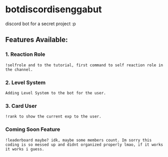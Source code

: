 # botdiscordisenggabut
discord bot for a secret project :p

## Features Available:

### 1. Reaction Role
    !selfrole and to the tutorial, first command to self reaction role in the channel.

### 2. Level System
    Adding Level System to the bot for the user.

### 3. Card User
    !rank to show the current exp to the user.
    
    
### Coming Soon Feature
    !leaderboard maybe? idk, maybe some members count. Im sorry this coding is so messed up and didnt organized properly lmao, if it works it works i guess.
